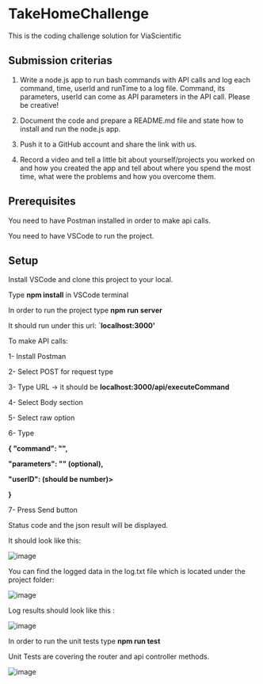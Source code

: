 # TakeHomeChallenge
This is the coding challenge solution for ViaScientific

## Submission criterias
1. Write a node.js app to run bash commands with API calls and log each command, time, userId and runTime to a log file. Command, its parameters, userId can come as API parameters in the API call. Please be creative!

2. Document the code and prepare a README.md file and state how to install and run the node.js app.

3. Push it to a GitHub account and share the link with us.

4. Record a video and tell a little bit about yourself/projects you worked on and how you created the app and tell about where you spend the most time, what were the problems and how you overcome them. 

## Prerequisites
You need to have Postman installed in order to make api calls. 

You need to have VSCode to run the project.

## Setup
Install VSCode and clone this project to your local.

Type <b>npm install</b> in VSCode terminal

In order to run the project type <b>npm run server</b> 

It should run under this url:
<b>`localhost:3000'</b>

To make API calls:

1- Install Postman

2- Select POST for request type

3- Type URL -> it should be <b>localhost:3000/api/executeCommand</b>

4- Select Body section

5- Select raw option

6- Type 

<b>
{
 "command": "",
 
  "parameters": "" (optional),
  
  "userID": (should be number)>

}
</b>

7- Press Send button

Status code and the json result will be displayed.

It should look like this:

![image](https://user-images.githubusercontent.com/101109013/202933546-25e4cc01-b77f-4d97-95de-9027917f226c.png)

You can find the logged data in the log.txt file which is located under the project folder:

![image](https://user-images.githubusercontent.com/101109013/202933683-eef2db37-fb21-481b-9f49-8ca0b1f2eaab.png)


Log results should look like this :

![image](https://user-images.githubusercontent.com/101109013/202933744-3683d7bb-8bb1-4e20-aa89-4725c81d1a08.png)


In order to run the unit tests type <b>npm run test</b>

Unit Tests are covering the router and api controller methods.


![image](https://user-images.githubusercontent.com/101109013/202934276-99940f98-3468-47f9-a128-441acd48a972.png)
